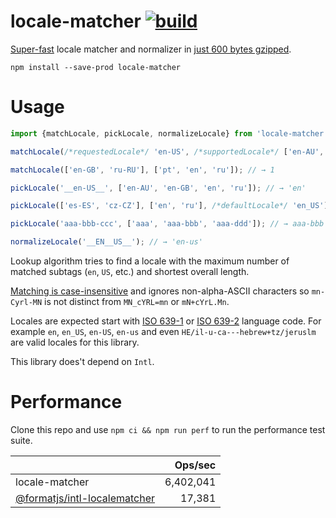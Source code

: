 # locale-matcher [![build](https://github.com/smikhalevski/locale-matcher/actions/workflows/master.yml/badge.svg?branch=master&event=push)](https://github.com/smikhalevski/locale-matcher/actions/workflows/master.yml)

[Super-fast](#performance) locale matcher and normalizer in [just 600 bytes gzipped](https://bundlephobia.com/package/locale-matcher).

```shell
npm install --save-prod locale-matcher
```

# Usage

```ts
import {matchLocale, pickLocale, normalizeLocale} from 'locale-matcher';

matchLocale(/*requestedLocale*/ 'en-US', /*supportedLocale*/ ['en-AU', 'en-GB', 'en', 'ru']); // → 2

matchLocale(['en-GB', 'ru-RU'], ['pt', 'en', 'ru']); // → 1

pickLocale('__en-US__', ['en-AU', 'en-GB', 'en', 'ru']); // → 'en'

pickLocale(['es-ES', 'cz-CZ'], ['en', 'ru'], /*defaultLocale*/ 'en_US'); // → 'en_US'

pickLocale('aaa-bbb-ccc', ['aaa', 'aaa-bbb', 'aaa-ddd']); // → aaa-bbb

normalizeLocale('__EN__US__'); // → 'en-us'
```

Lookup algorithm tries to find a locale with the maximum number of matched subtags (`en`, `US`, etc.) and shortest
overall length.

[Matching is case-insensitive](https://tools.ietf.org/search/bcp47#section-2.1.1) and ignores non-alpha-ASCII characters
so `mn-Cyrl-MN` is not distinct from `MN_cYRL=mn` or `mN+cYrL.Mn`.

Locales are expected start with [ISO 639-1](https://en.wikipedia.org/wiki/ISO_639-1) or
[ISO 639-2](https://en.wikipedia.org/wiki/ISO_639-2) language code. For example `en`, `en_US`, `en-US`, `en-us`
and even `HE/il-u-ca---hebrew+tz/jeruslm` are valid locales for this library.

This library does't depend on `Intl`.

# Performance

Clone this repo and use `npm ci && npm run perf` to run the performance test suite.

|  | Ops/sec |
| --- | ---: | 
| locale-matcher | 6,402,041 |
| [@formatjs/intl-localematcher](https://formatjs.io/docs/polyfills/intl-localematcher/) | 17,381 |

